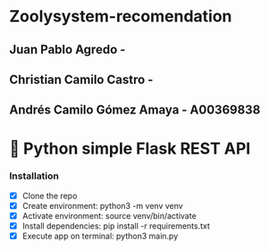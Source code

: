 # Zoolysystem-recomendation

## Juan Pablo Agredo - 
## Christian Camilo Castro - 
## Andrés Camilo Gómez Amaya - A00369838
# 🐍 Python simple Flask REST API
### Installation
- [x] Clone the repo
- [x] Create environment: python3 -m venv venv
- [x] Activate environment: source venv/bin/activate
- [x] Install dependencies: pip install -r requirements.txt
- [x] Execute app on terminal: python3 main.py
